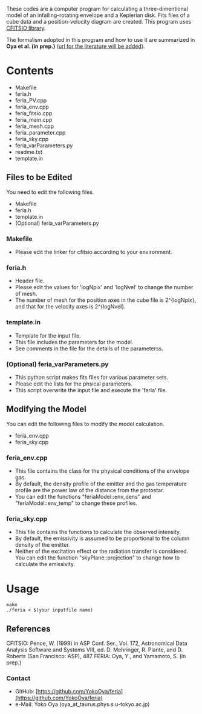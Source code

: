 These codes are a computer program for calculating a three-dimentional model of an infalling-rotating envelope and a Keplerian disk. 
Fits files of a cube data and a position-velocity diagram are created.
This program uses [CFITSIO library](https://heasarc.gsfc.nasa.gov/fitsio/).


The formalism adopted in this program and how to use it are summarized in **Oya et al. (in prep.)** ([url for the literature will be added]()). 


# Contents
- Makefile
- feria.h
- feria_PV.cpp
- feria_env.cpp
- feria_fitsio.cpp
- feria_main.cpp
- feria_mesh.cpp
- feria_parameter.cpp
- feria_sky.cpp
- feria_varParameters.py
- readme.txt
- template.in


## Files to be Edited 
You need to edit the following files.
- Makefile
- feria.h
- template.in
- (Optional) feria_varParameters.py


### Makefile
- Please edit the linker for cfitsio according to your environment.

### feria.h
- Header file.
- Please edit the values for 'logNpix' and 'logNvel' to change the number of mesh.
- The number of mesh for the position axes in the cube file is 2^{logNpix}, and that for the velocity axes is 2^{logNvel}.

### template.in
- Template for the input file.
- This file includes the parameters for the model.
- See comments in the file for the details of the parameterss.

### (Optional) feria_varParameters.py
- This python script makes fits files for various parameter sets.
- Please edit the lists for the phsical parameters.
- This script overwrite the input file and execute the 'feria' file.


## Modifying the Model
You can edit the following files to modify the model calculation.
- feria_env.cpp
- feria_sky.cpp

### feria_env.cpp
- This file contains the class for the physical conditions of the envelope gas.
- By default, the density profile of the emitter and the gas temperature profile are the power law of the distance from the protostar.
- You can edit the functions "feriaModel::env_dens" and "feriaModel::env_temp" to change these profiles.

### feria_sky.cpp
- This file contains the functions to calculate the observed intensity.
- By default, the emissivity is assumed to be proportional to the column density of the emitter.
- Neither of the excitation effect or the radiation transfer is considered.
You can edit the function "skyPlane::projection" to change how to calculate the emissivity.


# Usage

```
make
./feria < $(your inputfile name)
```


## References 
CFITSIO:  Pence, W. (1999) in ASP Conf. Ser., Vol. 172, Astronomical Data Analysis Software and Systems VIII, ed. D. Mehringer, R. Plante, and D. Roberts (San Francisco: ASP), 487
FERIA: Oya, Y., and Yamamoto, S. (in prep.)

### Contact 
- GitHub: [https://github.com/YokoOya/feria](https://github.com/YokoOya/feria)
- e-Mail: Yoko Oya (oya_at_taurus.phys.s.u-tokyo.ac.jp)

